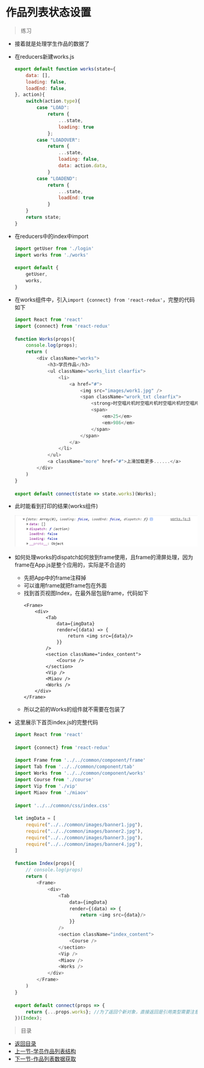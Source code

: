# 作品列表状态设置

> 练习

* 接着就是处理学生作品的数据了
* 在reducers新建works.js
    ```js
    export default function works(state={
        data: [],
        loading: false,
        loadEnd: false,
    }, action){
        switch(action.type){
            case "LOAD":
                return {
                    ...state,
                    loading: true
                };
            case "LOADOVER":
                return {
                    ...state,
                    loading: false,
                    data: action.data,
                }  
            case "LOADEND":
                return {
                    ...state,
                    loadEnd: true
                }      
        }
        return state;
    }    
    ```
* 在reducers中的index中import
    ```js
    import getUser from './login'
    import works from './works'

    export default {
        getUser,
        works,
    }    
    ``` 
* 在works组件中，引入`import {connect} from 'react-redux'`，完整的代码如下
    ```js
    import React from 'react'
    import {connect} from 'react-redux'

    function Works(props){
        console.log(props);
        return (
            <div className="works">
                <h3>学员作品</h3>
                <ul className="works_list clearfix">
                    <li>
                        <a href="#">
                            <img src="images/work1.jpg" />
                            <span className="wrork_txt clearfix">
                                <strong>时空唱片机时空唱片机时空唱片机时空唱片机</strong>
                                <span>
                                    <em>25</em>
                                    <em>986</em>
                                </span>
                            </span>
                        </a>
                    </li>
                </ul>
                <a className="more" href="#">上滑加载更多......</a>
            </div>        
        )
    }

    export default connect(state => state.works)(Works);    
    ```       

* 此时能看到打印的结果(works组件)

    ![](./images/打印结果.jpg)

* 如何处理works的dispatch如何放到frame使用，且frame的滑屏处理，因为frame在App.js是整个应用的，实际是不合适的
    * 先把App中的frame注释掉
    * 可以谁用frame就把frame包在外面
    * 找到首页视图Index，在最外层包层frame，代码如下
        ```
        <Frame>
            <div>
                <Tab 
                    data={imgData}
                    render={(data) => {
                        return <img src={data}/>
                    }}
                />
                <section className="index_content"> 
                    <Course />
                </section>
                <Vip />
                <Miaov />
                <Works />
            </div>
        </Frame>        
        ``` 
    * 所以之前的Works的组件就不需要在包装了

* 这里展示下首页index.js的完整代码
    ```js
    import React from 'react'

    import {connect} from 'react-redux'

    import Frame from '../../common/component/frame'
    import Tab from '../../common/component/tab'
    import Works from '../../common/component/works'
    import Course from './course'
    import Vip from './vip'
    import Miaov from './miaov'

    import '../../common/css/index.css'

    let imgData = [
        require("../../common/images/banner1.jpg"),
        require("../../common/images/banner2.jpg"),
        require("../../common/images/banner3.jpg"),
        require("../../common/images/banner4.jpg"),
    ]

    function Index(props){
        // console.log(props)
        return (
            <Frame>
                <div>
                    <Tab 
                        data={imgData}
                        render={(data) => {
                            return <img src={data}/>
                        }}
                    />
                    <section className="index_content"> 
                        <Course />
                    </section>
                    <Vip />
                    <Miaov />
                    <Works />
                </div>
            </Frame>
        )
    }

    export default connect(props => {
        return {...props.works}; //为了返回个新对象，直接返回是引用类型需要注意下    
    })(Index);    
    ```           

> 目录

* [返回目录](../../README.md)
* [上一节-学员作品列表结构](../day-35/学员作品列表结构.md)
* [下一节-作品列表数据获取](../day-37/作品列表数据获取.md)